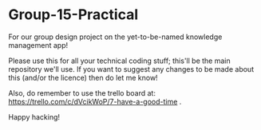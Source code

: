 # Group-15-Practical
For our group design project on the yet-to-be-named knowledge management app!

Please use this for all your technical coding stuff; this'll be the main repository we'll use. If you want to suggest any changes to be made about this (and/or the licence) then do let me know!

Also, do remember to use the trello board at: https://trello.com/c/dVcikWoP/7-have-a-good-time .

Happy hacking!
